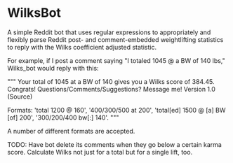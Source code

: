 WilksBot
========

A simple Reddit bot that uses regular expressions to appropriately and flexibly parse Reddit post- and comment-embedded weightlifting statistics to reply with the Wilks coefficient adjusted statistic. 

For example, if I post a comment saying "I totaled 1045 @ a BW of 140 lbs," Wilks_bot would reply with this:

"""
Your total of 1045 at a BW of 140 gives you a Wilks score of 384.45. Congrats!
Questions/Comments/Suggestions? Message me! Version 1.0 (Source)

Formats: 'total 1200 @ 160', '400/300/500 at 200', 'total[ed] 1500 @ [a] BW [of] 200', '300/200/400 bw[:] 140'.
"""

A number of different formats are accepted.


TODO: Have bot delete its comments when they go below a certain karma score. Calculate Wilks not just for a total but for
a single lift, too.
